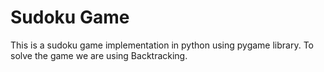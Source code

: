 # Sudoku Game
This is a sudoku game implementation in python using pygame library. To solve the game we are using Backtracking.

